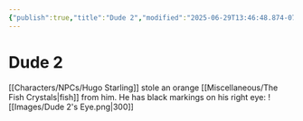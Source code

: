 ```yaml
---
{"publish":true,"title":"Dude 2","modified":"2025-06-29T13:46:48.874-07:00","cssclasses":""}
---
```




# Dude 2

[[Characters/NPCs/Hugo Starling]] stole an orange [[Miscellaneous/The Fish Crystals\|fish]] from him. He has black markings on his right eye: 
![[Images/Dude 2's Eye.png|300]]